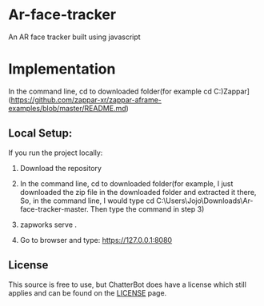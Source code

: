 # Ar-face-tracker
An AR face tracker built using javascript

# Implementation
In the command line, cd to downloaded folder(for example cd C:\)Zappar](https://github.com/zappar-xr/zappar-aframe-examples/blob/master/README.md) 

## Local Setup:
 If you run the project locally:
 
 1. Download the repository
 
 2. In the command line, cd to downloaded folder(for example, I just downloaded the zip file in the downloaded folder and extracted it there, So, in the command line, I would type cd C:\Users\Jojo\Downloads\Ar-face-tracker-master. Then type the command in step 3)
 
 3. zapworks serve .

 4. Go to browser and type: https://127.0.0.1:8080 

## License
This source is free to use, but ChatterBot does have a license which still applies and can be found on the [LICENSE](https://github.com/jojo96/Ar-face-tracker/blob/master/LICENSE) page.
